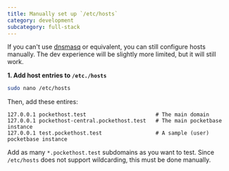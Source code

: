 ```yaml
---
title: Manually set up `/etc/hosts`
category: development
subcategory: full-stack
---
```


If you can't use [dnsmasq](./dnsmasq.md) or equivalent, you can still configure hosts manually. The dev experience will be slightly more limited, but it will still work.

**1. Add host entries to `/etc./hosts`**

```bash
sudo nano /etc/hosts
```

Then, add these entires:

```
127.0.0.1 pockethost.test                      # The main domain
127.0.0.1 pockethost-central.pockethost.test   # The main pocketbase instance
127.0.0.1 test.pockethost.test                 # A sample (user) pocketbase instance
```

Add as many `*.pockethost.test` subdomains as you want to test. Since `/etc/hosts` does not support wildcarding, this must be done manually.
